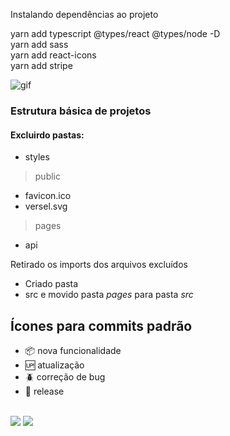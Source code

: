 

Instalando dependências ao projeto <br/>

yarn add typescript @types/react @types/node -D <br/>
yarn add sass<br/>
yarn add react-icons<br/>
yarn add stripe


<img src="https://media.giphy.com/media/xT8qBsOjMOcdeGJIU8/giphy.gif" alt= "gif"><br />
### Estrutura  básica de projetos<br/>
#### Excluirdo pastas:<br/>
-  styles 
> public
-  favicon.ico
-  versel.svg
> pages
- api

Retirado os imports dos arquivos excluídos
- Criado pasta 
- src 
e movido pasta _pages_  para pasta _src_
## Ícones para commits padrão

- :package: nova funcionalidade
- :up: atualização
- :beetle: correção de bug
- :checkered_flag: release  <br/> <br/>
 
[<img src="https://img.shields.io/badge/medium-%2312100E.svg?&style=for-the-badge&logo=medium&logoColor=white" />](https://devmarilia-frontend.medium.com/)  [<img src="https://img.shields.io/badge/linkedin-%230077B5.svg?&style=for-the-badge&logo=linkedin&logoColor=white" />](https://www.linkedin.com/in/mar%C3%ADlia-lemos-b2565316a/)